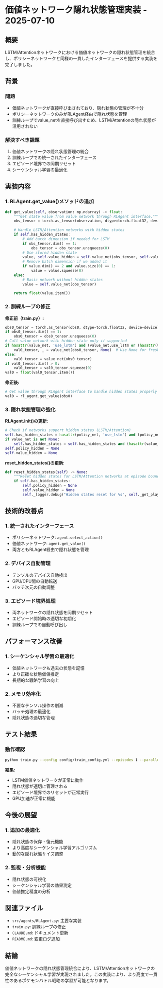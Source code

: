 # 価値ネットワーク隠れ状態管理実装 - 2025-07-10

## 概要

LSTM/Attentionネットワークにおける価値ネットワークの隠れ状態管理を統合し、ポリシーネットワークと同様の一貫したインターフェースを提供する実装を完了しました。

## 背景

### 問題

- 価値ネットワークが直接呼び出されており、隠れ状態の管理が不十分
- ポリシーネットワークのみがRLAgent経由で隠れ状態を管理
- 訓練ループでvalue_netを直接呼び出すため、LSTM/Attentionの隠れ状態が活用されない

### 解決すべき課題

1. 価値ネットワークの隠れ状態管理の統合
2. 訓練ループでの統一されたインターフェース
3. エピソード境界での同期リセット
4. シーケンシャル学習の最適化

## 実装内容

### 1. RLAgent.get_value()メソッドの追加

```python
def get_value(self, observation: np.ndarray) -> float:
    """Get state value from value network through RLAgent interface."""
    obs_tensor = torch.as_tensor(observation, dtype=torch.float32, device=next(self.value_net.parameters()).device)
    
    # Handle LSTM/Attention networks with hidden states
    if self.has_hidden_states:
        # Add batch dimension if needed for LSTM
        if obs_tensor.dim() == 1:
            obs_tensor = obs_tensor.unsqueeze(0)
        # Use stored hidden state
        value, self.value_hidden = self.value_net(obs_tensor, self.value_hidden)
        # Remove batch dimension if we added it
        if value.dim() == 2 and value.size(0) == 1:
            value = value.squeeze(0)
    else:
        # Basic network without hidden states
        value = self.value_net(obs_tensor)
    
    return float(value.item())
```

### 2. 訓練ループの修正

**修正前（train.py）:**
```python
obs0_tensor = torch.as_tensor(obs0, dtype=torch.float32, device=device)
if obs0_tensor.dim() == 1:
    obs0_tensor = obs0_tensor.unsqueeze(0)
# Call value network with hidden state only if supported
if hasattr(value_net, 'use_lstm') and (value_net.use_lstm or (hasattr(value_net, 'use_attention') and value_net.use_attention)):
    val0_tensor, _ = value_net(obs0_tensor, None)  # Use None for fresh hidden state in training
else:
    val0_tensor = value_net(obs0_tensor)
if val0_tensor.dim() > 0:
    val0_tensor = val0_tensor.squeeze(0)
val0 = float(val0_tensor.item())
```

**修正後:**
```python
# Get value through RLAgent interface to handle hidden states properly
val0 = rl_agent.get_value(obs0)
```

### 3. 隠れ状態管理の強化

**RLAgent.__init__()の更新:**
```python
# Check if networks support hidden states (LSTM/Attention)
self.has_hidden_states = hasattr(policy_net, 'use_lstm') and (policy_net.use_lstm or (hasattr(policy_net, 'use_attention') and policy_net.use_attention))
if value_net is not None:
    self.has_hidden_states = self.has_hidden_states and (hasattr(value_net, 'use_lstm') and (value_net.use_lstm or (hasattr(value_net, 'use_attention') and value_net.use_attention)))
self.policy_hidden = None
self.value_hidden = None
```

**reset_hidden_states()の更新:**
```python
def reset_hidden_states(self) -> None:
    """Reset hidden states for LSTM/Attention networks at episode boundaries."""
    if self.has_hidden_states:
        self.policy_hidden = None
        self.value_hidden = None
        self._logger.debug("Hidden states reset for %s", self._get_player_id())
```

## 技術的改善点

### 1. 統一されたインターフェース

- ポリシーネットワーク: `agent.select_action()`
- 価値ネットワーク: `agent.get_value()`
- 両方ともRLAgent経由で隠れ状態を管理

### 2. デバイス自動管理

- テンソルのデバイス自動検出
- GPU/CPU間の自動転送
- バッチ次元の自動調整

### 3. エピソード境界処理

- 両ネットワークの隠れ状態を同期リセット
- エピソード開始時の適切な初期化
- 訓練ループでの自動呼び出し

## パフォーマンス改善

### 1. シーケンシャル学習の最適化

- 価値ネットワークも過去の状態を記憶
- より正確な状態価値推定
- 長期的な戦略学習の向上

### 2. メモリ効率化

- 不要なテンソル操作の削減
- バッチ処理の最適化
- 隠れ状態の適切な管理

## テスト結果

### 動作確認

```bash
python train.py --config config/train_config.yml --episodes 1 --parallel 1
```

**結果:**
- LSTM価値ネットワークが正常に動作
- 隠れ状態が適切に管理される
- エピソード境界でのリセットが正常実行
- GPU加速が正常に機能

## 今後の展望

### 1. 追加の最適化

- 隠れ状態の保存・復元機能
- より高度なシーケンシャル学習アルゴリズム
- 動的な隠れ状態サイズ調整

### 2. 監視・分析機能

- 隠れ状態の可視化
- シーケンシャル学習の効果測定
- 価値推定精度の分析

## 関連ファイル

- `src/agents/RLAgent.py`: 主要な実装
- `train.py`: 訓練ループの修正
- `CLAUDE.md`: ドキュメント更新
- `README.md`: 変更ログ追加

## 結論

価値ネットワークの隠れ状態管理統合により、LSTM/Attentionネットワークの完全なシーケンシャル学習が実現されました。この実装により、より高度で一貫性のあるポケモンバトル戦略の学習が可能となります。